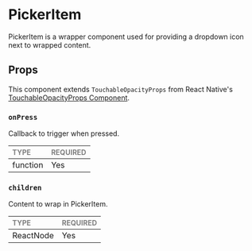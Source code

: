 # PickerItem

PickerItem is a wrapper component used for providing a dropdown icon next to wrapped content.

## Props

This component extends `TouchableOpacityProps` from React Native's [TouchableOpacityProps Component](https://reactnative.dev/docs/touchableOpacity).

### `onPress`

Callback to trigger when pressed.

| <span style="color:gray;font-size:14px">TYPE</span> | <span style="color:gray;font-size:14px">REQUIRED</span> |
| :-------------------------------------------------- | :------------------------------------------------------ |
| function                                            | Yes                                                     |

### `children`

Content to wrap in PickerItem.

| <span style="color:gray;font-size:14px">TYPE</span> | <span style="color:gray;font-size:14px">REQUIRED</span> |
| :-------------------------------------------------- | :------------------------------------------------------ |
| ReactNode                                           | Yes                                                     |
